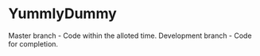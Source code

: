 # YummlyDummy

Master branch - Code within the alloted time.
Development branch - Code for completion.
